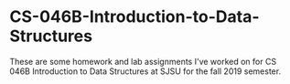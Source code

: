 CS-046B-Introduction-to-Data-Structures
=======================================

These are some homework and lab assignments I've worked on for CS 046B Introduction to Data Structures at SJSU for the fall 2019 semester.

